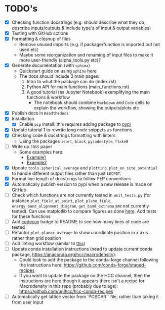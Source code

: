 # TODO's

- [x] Checking function docstrings (e.g. should describe what they do, describe inputs/outputs & include type's of input & output variables) 
- [x] Testing with GitHub actions
- [x] Formatting & cleanup of files
    * Remove unused imports (e.g. if package/function is imported but not used etc)
    * Maybe some reorganization and renaming of input files to make it more user-friendly (alpha_tools.py etc)?
- [x] Generate documentation (with `sphinx`)
    * Quickstart guide on using `sphinx` [here](https://www.sphinx-doc.org/en/master/usage/quickstart.html)
    * The docs should include 3 main pages:
        1. Intro to what the package can do (index.rst)
        2. Python API for main functions (main_functions.rst)
        3. A good tutorial (as Jupyter Notebook) exemplifying the main functions & workflow
            * The notebook should combine `Markdown` and `Code` cells to explain the workflow, showing the outputs/plots etc
- [x] Publish docs in `Readthedocs`
- [x] Installation
  - [x] Enable `pip` install: this requires adding package to [pypi](https://pypi.org/)
- [x] Update tutorial 1 to rewrite long code snippets as functions
- [x] Checking code & docstrings formatting with linters
    * Using the packages `isort`, `black`, `pycodestyle`, `flake8`
- [ ] Write up `JOSS` paper
  - Some examples here: 
    - [Example1](https://joss.theoj.org/papers/10.21105/joss.04817)
    - [Example2](https://joss.theoj.org/papers/10.21105/joss.03171)
- [x] Update `tools.spherical_average` and `plotting.plot_on_site_potential` to handle different output files rather than just `LOCPOT`. 
- [x] Format line length of docstrings to follow PEP conventions
- [x] Automatically publish version to pypi when a new release is made on GitHub
- [ ] Check which functions are not currently tested in `unit_tests.py` (for instance
 `plot_field_at_point`, `plot_plane_field`, `energy_band_alignment_diagram`, `get_band_extrema` are not currently tested). 
 Can use matplotlib to compare figures as done [here](https://github.com/SMTG-UCL/ShakeNBreak/blob/develop/tests/test_plotting.py#L1038). Add tests for these functions
- [ ] Add [codecov](https://docs.codecov.com/docs#step-5-get-coverage-analysis-from-codecov) badge to README to see how many lines of code are tested
- [ ] Refactor `plot_planar_average` to show coordinate position in x axis rather than grid position
- [ ] Add linting workflow (similar to [this](https://github.com/SMTG-UCL/ShakeNBreak/blob/develop/.github/workflows/lint.yml))
- [ ] Update conda installation instructions (need to update current conda package, https://anaconda.org/hcc/macrodensity):
    * Could look to add the package to the conda-forge channel following the instructions here: https://github.com/conda-forge/staged-recipes
    * If you want to update the package on the HCC channel, then the instructions are here though it appears there isn't a recipe for Macrodensity in this repo (probably due to age): https://github.com/unlhcc/hcc-conda-recipes
- [ ] Automatically get lattice vector from `POSCAR`` file, rather than taking it from user input
